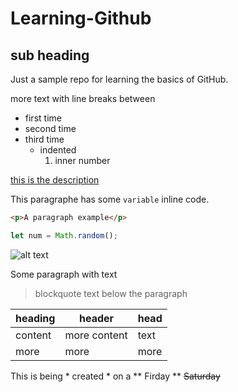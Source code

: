 # Learning-Github
## sub heading
Just a sample repo for learning the basics of GitHub.

more text with line breaks between

- first time
- second time
- third time
  - indented
    1. inner number
    
[this is the description ](http://www.github.com)

This paragraphe has some `variable` inline code.

```html
<p>A paragraph example</p>
```
```javascript
let num = Math.random();
```

![alt text](http:picsum.photos/200/)

Some paragraph with text
> blockquote text below the paragraph

| heading | header | head |
| ---| --- | --- |
| content | more content | text|
| more | more | more |

This is being * created * on a ** Firday ** ~~Saturday~~